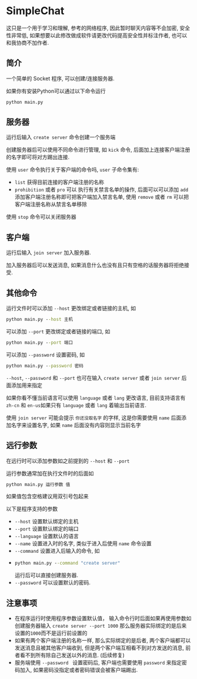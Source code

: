 # SimpleChat
这只是一个用于学习和理解, 参考的网络程序, 因此暂时聊天内容等不会加密, 安全性非常低, 如果想要以此修改做成软件请更改代码提高安全性并标注作者, 也可以和我协商不加作者.

## 简介
一个简单的 Socket 程序, 可以创建/连接服务器.

如果你有安装Python可以通过以下命令运行
```cmd
python main.py
```

## 服务器
运行后输入 `create server` 命令创建一个服务端

创建服务器后可以使用不同命令进行管理, 如 `kick` 命令, 后面加上连接客户端注册的名字即可将对方踢出连接.

使用 `user` 命令执行关于客户端的命令吗, `user` 子命令集有:
+ `list` 获得目前连接的客户端注册的名称
+ `prohibition` 或者 `pro` 可以 执行有关禁言名单的操作, 后面可以可以添加 `add` 添加客户端注册名称即可把客户端加入禁言名单, 使用 `remove` 或者 `rm` 可以把客户端注册名称从禁言名单移除

使用 `stop` 命令可以关闭服务器

## 客户端
运行后输入 `join server` 加入服务器.

加入服务器后可以发送消息, 如果消息什么也没有且只有空格的话服务器将拒绝接受.

## 其他命令
运行文件时可以添加 `--host` 更改绑定或者链接的主机, 如
```cmd
python main.py --host 主机
```
可以添加 `--port` 更改绑定或者链接的端口, 如
```cmd
python main.py --port 端口
```
可以添加 `--password` 设置密码, 如
```cmd
python main.py --password 密码
```
`--host`, `--password` 和 `--port` 也可在输入 `create server` 或者 `join server` 后面添加用来指定

如果你看不懂当前语言可以使用 `language` 或者 `lang` 更改语言, 目前支持语言有 `zh-cn` 和 `en-us`如果只有 `language` 或者 `lang` 着输出当前语言.

使用 `join server` 可能会提示 `你还没取名字` 的字样, 这是你需要使用 `name` 后面添加名字来设置名字, 如果 `name` 后面没有内容则显示当前名字

## 远行参数

在远行时可以添加参数如之前提到的 `--host` 和 `--port`

运行参数通常加在执行文件时的后面如
```cmd
python main.py 运行参数 值
```
如果值包含空格建议用双引号包起来

以下是程序支持的参数
+ `--host` 设置默认绑定的主机
+ `--port` 设置默认绑定的端口
+ `--language` 设置默认的语言
+ `--name` 设置进入时的名字, 类似于进入后使用 `name` 命令设置
+ `--command` 设置进入后输入的命令, 如
+ ```cmd
  python main.py --command "create server"
  ```
  运行后可以直接创建服务器.
+ `--password` 可以设置默认的密码.

## 注意事项
+ 在程序运行时使用程序参数设置默认值， 输入命令行时后面如果再使用参数如创建服务器输入 `create server --port 1000` 那么服务器实际绑定的是后来设置的`1000`而不是运行前设置的
+ 如果有两个客户端注册的名称一样, 那么实际绑定的是后者, 两个客户端都可以发送消息且被其他客户端收到, 但是两个客户端互相看不到对方发送的消息, 前者看不到所有除自己发送以外的消息.  (后续修复)
+ 服务端使用 `--password ` 设置密码后, 客户端也需要使用 `password` 来指定密码加入, 如果密码没指定或者密码错误会被客户端踢出.
